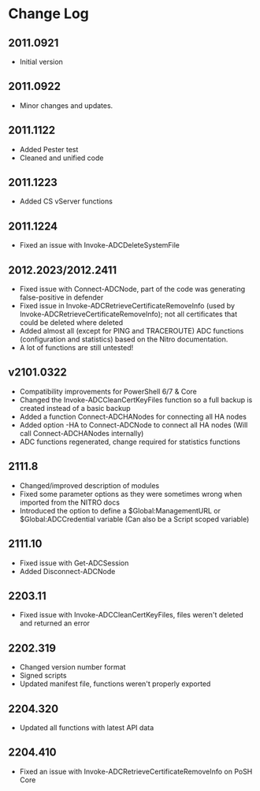 # Change Log

## 2011.0921

* Initial version  

## 2011.0922

* Minor changes and updates.

## 2011.1122

* Added Pester test
* Cleaned and unified code

## 2011.1223

* Added CS vServer functions

## 2011.1224

* Fixed an issue with Invoke-ADCDeleteSystemFile

## 2012.2023/2012.2411

* Fixed issue with Connect-ADCNode, part of the code was generating false-positive in defender
* Fixed issue in Invoke-ADCRetrieveCertificateRemoveInfo (used by Invoke-ADCRetrieveCertificateRemoveInfo); not all certificates that could be deleted where deleted
* Added almost all (except for PING and TRACEROUTE) ADC functions (configuration and statistics) based on the Nitro documentation.
* A lot of functions are still untested!

## v2101.0322

* Compatibility improvements for PowerShell 6/7 & Core
* Changed the Invoke-ADCCleanCertKeyFiles function so a full backup is created instead of a basic backup
* Added a function Connect-ADCHANodes for connecting all HA nodes
* Added option -HA to Connect-ADCNode to connect all HA nodes (Will call Connect-ADCHANodes internally)
* ADC functions regenerated, change required for statistics functions

## 2111.8
* Changed/improved description of modules
* Fixed some parameter options as they were sometimes wrong when imported from the NITRO docs
* Introduced the option to define a $Global:ManagementURL or $Global:ADCCredential variable (Can also be a Script scoped variable)

## 2111.10
* Fixed issue with Get-ADCSession
* Added Disconnect-ADCNode

## 2203.11
* Fixed issue with Invoke-ADCCleanCertKeyFiles, files weren't deleted and returned an error

## 2202.319
* Changed version number format
* Signed scripts
* Updated manifest file, functions weren't properly exported

## 2204.320
* Updated all functions with latest API data

## 2204.410
* Fixed an issue with Invoke-ADCRetrieveCertificateRemoveInfo on PoSH Core